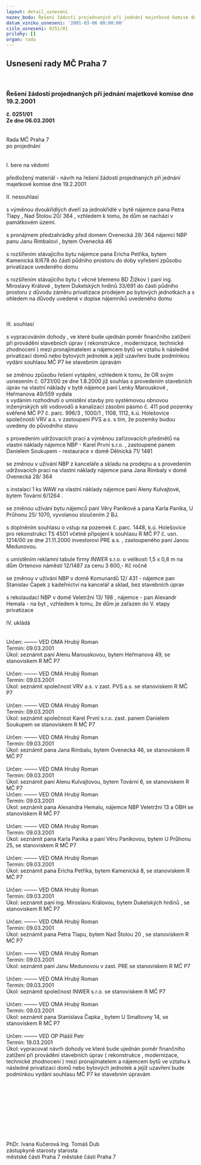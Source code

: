 ```yaml
---
layout: detail_usneseni
nazev_bodu: Řešení žádostí projednaných při jednání majetkové komise dne 19.2.2001
datum_vzniku_usneseni: '2001-03-06 00:00:00'
cislo_usneseni: 0251/01
prilohy: []
organ: rada
---
```

<div id="ucUsn_pList" class="usn">
	<span><h2>Usnesení rady MČ Praha 7 </h2>
<br></span><div class="standBody">
<span><h3>Řešení žádostí projednaných při jednání majetkové komise dne 19.2.2001</h3></span><div class="center">
		<strong>č. 0251/01</strong><br>
	</div>
<div class="center">
		<strong>Ze dne 06.03.2001</strong><br><br>
	</div>
<br>Rada MČ Praha 7<br>po projednání<br><br><br>I.	bere na vědomí<br><br> předložený materiál - návrh na řešení žádostí projednaných při jednání majetkové komise dne 19.2.2001<br><br>II.	nesouhlasí<br><br>s výměnou dvoukřídlých dveří za jednokřídlé v bytě nájemce pana Petra Tlapy , Nad Štolou 20/ 384 ,  vzhledem k tomu, že dům se nachází v památkovém území.<br><br>s pronájmem předzahrádky před domem Ovenecká 28/ 364 nájemci NBP panu Janu Rimbalovi , bytem Ovenecká 46<br><br>s rozšířením stávajícího bytu nájemce pana Ericha Petříka, bytem Kamenická 8/678 do části půdního prostoru  do doby vyřešení způsobu privatizace uvedeného domu<br><br>s rozšířením stávajícího bytu ( věcné břemeno BD Žižkov )   paní ing. Miroslavy Králové , bytem Dukelských hrdinů 33/691 do části půdního prostoru z důvodu záměru privatizace prodejem po bytových jednotkách a s ohledem na důvody uvedené v dopise nájemníků uvedeného domu<br><br><br><br>III.	souhlasí <br><br>s vypracováním dohody ,  ve které bude ujednán poměr finančního zatížení při provádění stavebních úprav ( rekonstrukce , modernizace, technické zhodnocení ) mezi pronajímatelem a nájemcem bytů ve vztahu k následné privatizaci domů nebo bytových jednotek  a jejíž uzavření bude podmínkou vydání souhlasu MČ P7 ke stavebním úpravám<br><br>se změnou způsobu řešení vytápění, vzhledem k tomu, že OR svým usnesením č. 0731/00 ze dne 1.8.2000 již souhlas s provedením stavebních úprav na vlastní náklady v bytě nájemce paní Lenky Marouskové , Heřmanova 49/559 vydala<br>s vydáním rozhodnutí o umístění stavby pro systémovou obnovou inženýrských sítí vodovodů a kanalizací zásobní pásmo č. 411 pod pozemky svěřené MČ P7  č. parc. 996/3 , 1000/1 , 1108, 1112, k.ú. Holešovice společnosti  VRV a.s. v zastoupení PVS a.s. s tím, že pozemky budou uvedeny do původního stavu<br><br>s provedením udržovacích prací a výměnou zařizovacích předmětů na vlastní náklady nájemce NBP - Karel První  s.r.o. , zastoupené panem Danielem Soukupem  - restaurace  v domě Dělnická 71/ 1481<br><br>se změnou v užívání NBP z kanceláře a skladu na prodejnu a s provedením udržovacích prací na vlastní náklady nájemce pana Jana Rimbaly v domě Ovenecká 28/ 364<br><br>s instalací 1 ks WAW na vlastní náklady nájemce paní Aleny Kulvajtové, bytem Tovární 6/1264 .<br><br>se změnou užívání bytu nájemců paní Věry Paníkové a pana Karla Paníka, U Průhonu 25/ 1070, vyvolanou sloučením 2 BJ.<br><br>s doplněním souhlasu o vstup na pozemek č. parc. 1448, k.ú. Holešovice  pro rekonstrukci TS 4501 včetně připojení k souhlasu R MČ P7 č. usn. 1214/00 ze dne 21.11.2000 investorovi PRE a.s. , zastoupeného paní Janou Medunovou.<br><br>s umístěním reklamní tabule firmy INWER s.r.o. o velikosti 1,5 x 0,8 m  na dům Ortenovo náměstí 12/1487  za cenu 3 600,- Kč ročně<br><br>se změnou v užívání  NBP v domě Komunardů 12/ 431  - nájemce pan Stanislav Čapek z kadeřnictví na kancelář a sklad, bez stavebních úprav<br><br>s rekolaudací NBP v domě Veletržní 13/ 198 , nájemce - pan Alexandr Hemala - na byt , vzhledem k tomu, že dům je zařazen do V. etapy privatizace<br><br>IV.	ukládá <br><br> <br> Určen:	–––––	VED OMA Hrubý Roman<br>Termín: 09.03.2001<br>Úkol:	seznámit paní Alenu Marouskovou, bytem Heřmanova 49, se stanoviskem R MČ P7<br> <br> Určen:	–––––	VED OMA Hrubý Roman<br>Termín: 09.03.2001<br>Úkol:	seznámit společnost VRV a.s. v zast. PVS a.s. se stanoviskem R MČ P7<br> <br> Určen:	–––––	VED OMA Hrubý Roman<br>Termín: 09.03.2001<br>Úkol:	seznámit společnost Karel První s.r.o. zast. panem Danielem Soukupem se stanoviskem R MČ P7<br> <br> Určen:	–––––	VED OMA Hrubý Roman<br>Termín: 09.03.2001<br>Úkol:	seznámit pana Jana Rimbalu, bytem Ovenecká 46, se stanoviskem R MČ P7<br> <br> Určen:	–––––	VED OMA Hrubý Roman<br>Termín: 09.03.2001<br>Úkol:	seznámit paní Alenu Kulvajtovou, bytem Tovární 6, se stanoviskem R MČ P7<br>  Určen:	–––––	VED OMA Hrubý Roman<br>Termín: 09.03.2001<br>Úkol:	seznámit pana Alexandra Hemalu, nájemce NBP Veletržní 13 a OBH se stanoviskem R MČ P7<br> <br> Určen:	–––––	VED OMA Hrubý Roman<br>Termín: 09.03.2001<br>Úkol:	seznámit pana Karla Paníka a paní Věru Paníkovou, bytem U Průhonu 25, se stanoviskem R MČ P7<br> <br> Určen:	–––––	VED OMA Hrubý Roman<br>Termín: 09.03.2001<br>Úkol:	seznámit pana Ericha Petříka, bytem Kamenická 8, se stanoviskem R MČ P7<br> <br> Určen:	–––––	VED OMA Hrubý Roman<br>Termín: 09.03.2001<br>Úkol:	seznámit paní ing. Miroslavu Královou, bytem Dukelských hrdinů , se stanoviskem R MČ P7<br> <br> Určen:	–––––	VED OMA Hrubý Roman<br>Termín: 09.03.2001<br>Úkol:	seznámit pana Petra Tlapu, bytem Nad Štolou 20 , se stanoviskem R MČ P7<br> <br> Určen:	–––––	VED OMA Hrubý Roman<br>Termín: 09.03.2001<br>Úkol:	seznámit paní Janu Medunovou v zast. PRE se stanoviskem R MČ P7<br> <br> Určen:	–––––	VED OMA Hrubý Roman<br>Termín: 09.03.2001<br>Úkol:	seznámit společnost INWER s.r.o. se stanoviskem R MČ P7<br> <br> Určen:	–––––	VED OMA Hrubý Roman<br>Termín: 09.03.2001<br>Úkol:	seznámit pana Stanislava Čapka , bytem U Smaltovny 14, se stanoviskem R MČ P7<br> <br> Určen:	–––––	VED OP Plášil Petr<br>Termín: 19.03.2001<br>Úkol:	vypracovat návrh dohody ve které bude ujednán poměr finančního zatížení při provádění stavebních úprav ( rekonstrukce , modernizace, technické zhodnocení ) mezi pronajímatelem a nájemcem bytů ve vztahu k následné privatizaci domů nebo bytových jednotek  a jejíž uzavření bude podmínkou vydání souhlasu MČ P7 ke stavebním úpravám<br> <br><br><br><br><br><br><br><br><br><br>             PhDr. Ivana Kučerová                                                                       Ing. Tomáš Dub<br>                zástupkyně starosty                                                                                 starosta<br>               městské části Praha 7                                                                     městské části Praha 7<br><br><br><br><br><br><br><br><br><br> <br>
</div>
</div>